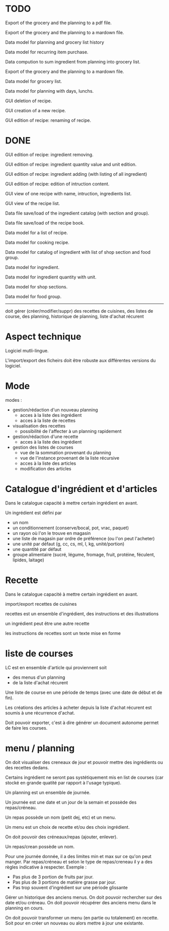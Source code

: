 

TODO
=====

Export of the grocery and the planning to a pdf file.

Export of the grocery and the planning to a mardown file.

Data model for planning and grocery list history

Data model for recurring item purchase.

Data compution to sum ingredient from planning into grocery list.

Export of the grocery and the planning to a mardown file.

Data model for grocery list.

Data model for planning with days, lunchs.

GUI deletion of recipe.

GUI creation of a new recipe.

GUI edition of recipe: renaming of recipe.



DONE
=====

GUI edition of recipe: ingredient removing.

GUI edition of recipe: ingredient quantity value and unit edition.

GUI edition of recipe: ingredient adding (with listing of all ingredient)

GUI edition of recipe: edition of intruction content.

GUI view of one recipe with name, intruction, ingredients list.

GUI view of the recipe list.

Data file save/load of the ingredient catalog (with section and group).

Data file save/load of the recipe book.

Data model for a list of recipe.

Data model for cooking recipe.

Data model for catalog of ingredient with list of shop section and food group.

Data model for ingredient.

Data model for ingredient quantity with unit.

Data model for shop sections.

Data model for food group.


-------------------------------------


doit gérer (créer/modifier/suppr) des recettes de cuisines, des listes de course, des planning, historique de planning, liste d'achat récurent



Aspect technique
==================

Logiciel mutli-lingue.

L'import/export des ficheirs doit être robuste aux différentes versions du logiciel.


Mode
=========

modes :

* gestion/rédaction d'un nouveau planning
    * acces à la liste des ingrédient
    * acces à la liste de recettes
* visualisation des recettes
    * possibilité de l'affecter à un planning rapidement
* gestion/rédaction d'une recette
    * acces à la liste des ingrédient
* gestion des listes de courses
    * vue de la sommation provenant du planning
    * vue de l'instance provenant de la liste récursive
    * acces à la liste des articles
    * modification des articles




Catalogue d'ingrédient et d'articles
======================================

Dans le catalogue capacité à mettre certain ingrédient en avant.

Un ingrédient est défini par

* un nom
* un conditionnement (conserve/bocal, pot, vrac, paquet) 
* un rayon où l'on le trouve en magasin
* une liste de magasin par ordre de préférence (ou l'on peut l'acheter)
* une unité par défaut (g, cc, cs, ml, l, kg, unité/portion)
* une quantité par défaut
* groupe alimentaire (sucré, légume, fromage, fruit, protéine, féculent, lipides, laitage)



Recette
=====================

Dans le catalogue capacité à mettre certain ingrédient en avant.

import/export recettes de cuisines

recettes est un ensemble d'ingrédient, des instructions et des illustrations

un ingrédient peut être une autre recette

les instructions de recettes sont un texte mise en forme



liste de courses
=================================
LC est en ensemble d'article qui proviennent soit

* des menus d'un planning
* de la liste d'achat récurent

Une liste de course en une période de temps (avec une date de début et de fin).

Les créations des articles à acheter depuis la liste d'achat récurent est soumis à une récurrence d'achat.

Doit pouvoir exporter, c'est à dire générer un document autonome permet de faire les courses.





menu / planning
==================

On doit visualiser des creneaux de jour et pouvoir mettre des ingrédients ou des
recettes dedans.

Certains ingrédient ne seront pas systétiquement mis en list de courses (car stocké
en grande quatité par rapport à l'usage typique).

Un planning est un ensemble de journée.

Un journée est une date et un jour de la semain et possède des repas/créneau.

Un repas possède un nom (petit dej, etc) et un menu.

Un menu est un choix de recette et/ou des choix ingrédient.

On doit pouvoir des créneaux/repas (ajouter, enlever).

Un repas/crean possède un nom.

Pour une journée donnée, il a des limites min et max sur ce qu'on peut manger.
Par repas/créneau et selon le type de repas/creneau il y a des règles indicative à respecter.
Exemple :

* Pas plus de 3 portion de fruits par jour.
* Pas plus de 3 portions de matière grasse par jour.
* Pas trop souvent d'ingrédient sur une période glissante

Gérer un historique des anciens menus. On doit pouvoir rechercher sur des date et/ou créneau.
On doit pouvoir récupérer des anciens menu dans le planning en cours.

On doit pouvoir transformer un menu (en partie ou totalement) en recette. Soit pour en créer
un nouveau ou alors mettre à jour une existante.


